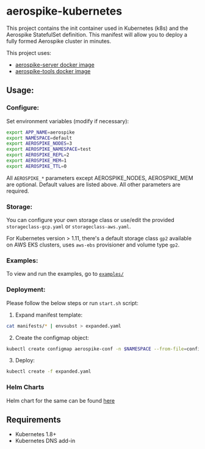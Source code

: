 # aerospike-kubernetes

This project contains the init container used in Kubernetes (k8s) and the Aerospike StatefulSet definition.
This manifest will allow you to deploy a fully formed Aerospike cluster in minutes.

This project uses:

- [aerospike-server docker image](https://hub.docker.com/r/aerospike/aerospike-server)
- [aerospike-tools docker image](https://hub.docker.com/r/aerospike/aerospike-tools)

## Usage:

### Configure:

Set environment variables (modify if necessary):

```sh
export APP_NAME=aerospike
export NAMESPACE=default
export AEROSPIKE_NODES=3
export AEROSPIKE_NAMESPACE=test
export AEROSPIKE_REPL=2
export AEROSPIKE_MEM=1
export AEROSPIKE_TTL=0
```

All `AEROSPIKE_*` parameters except AEROSPIKE\_NODES, AEROSPIKE_MEM are optional. Default values are listed above.
All other parameters are required.

### Storage: 

You can configure your own storage class or use/edit the provided `storageclass-gcp.yaml` or `storageclass-aws.yaml`.

For Kubernetes version > 1.11, there's a default storage class `gp2` available on AWS EKS clusters, uses `aws-ebs` provisioner and volume type `gp2`.

### Examples:

To view and run the examples, go to [`examples/`](examples/)

### Deployment:

Please follow the below steps or run `start.sh` script:

1. Expand manifest template:

```sh
cat manifests/* | envsubst > expanded.yaml
```

2. Create the configmap object:

```sh
kubectl create configmap aerospike-conf -n $NAMESPACE --from-file=configs/
```

3. Deploy:

```sh
kubectl create -f expanded.yaml
```

### Helm Charts

Helm chart for the same can be found [here](helm/)

## Requirements

* Kubernetes 1.8+
* Kubernetes DNS add-in
